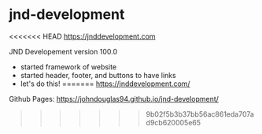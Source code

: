 # jnd-development

<<<<<<< HEAD
https://jnddevelopment.com

JND Developement version 100.0

- started framework of website
- started header, footer, and buttons to have links
- let's do this!
=======
https://jnddevelopment.com/

Github Pages: https://johndouglas94.github.io/jnd-development/
>>>>>>> 9b02f5b3b37bb56ac861eda707ad9cb620005e65
